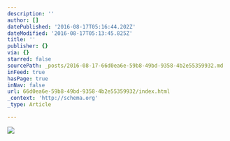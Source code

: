 ```yaml
---
description: ''
author: []
datePublished: '2016-08-17T05:16:44.202Z'
dateModified: '2016-08-17T05:13:45.825Z'
title: ''
publisher: {}
via: {}
starred: false
sourcePath: _posts/2016-08-17-66d0ea6e-59b8-49bd-9358-4b2e55359932.md
inFeed: true
hasPage: true
inNav: false
url: 66d0ea6e-59b8-49bd-9358-4b2e55359932/index.html
_context: 'http://schema.org'
_type: Article

---
```

![](https://the-grid-user-content.s3-us-west-2.amazonaws.com/509d9ee2-a0cb-44f6-abee-c87785cbace3.png)